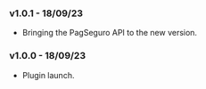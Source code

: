 ### v1.0.1 - 18/09/23

- Bringing the PagSeguro API to the new version.
### v1.0.0 - 18/09/23

- Plugin launch.